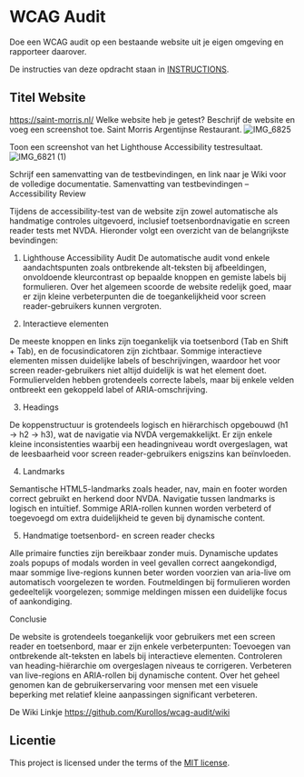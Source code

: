 # WCAG Audit 

Doe een WCAG audit op een bestaande website uit je eigen omgeving en rapporteer daarover.

De instructies van deze opdracht staan in [INSTRUCTIONS](https://github.com/fdnd-task/wcag-audit/blob/main/docs/INSTRUCTIONS.md).


## Titel Website
https://saint-morris.nl/
Welke website heb je getest? Beschrijf de website en voeg een screenshot toe.
Saint Morris Argentijnse Restaurant.
![IMG_6825](https://github.com/user-attachments/assets/02ff8789-fbc8-4efd-b393-e30997689b46)

Toon een screenshot van het Lighthouse Accessibility testresultaat.
![IMG_6821 (1)](https://github.com/user-attachments/assets/d504c3b3-6bb2-45bf-85de-4b390cfe828a)

Schrijf een samenvatting van de testbevindingen, en link naar je Wiki voor de volledige documentatie.
Samenvatting van testbevindingen – Accessibility Review

Tijdens de accessibility-test van de website zijn zowel automatische als handmatige controles uitgevoerd, inclusief toetsenbordnavigatie en screen reader tests met NVDA. Hieronder volgt een overzicht van de belangrijkste bevindingen:

1. Lighthouse Accessibility Audit
De automatische audit vond enkele aandachtspunten zoals ontbrekende alt-teksten bij afbeeldingen, onvoldoende kleurcontrast op bepaalde knoppen en gemiste labels bij formulieren.
Over het algemeen scoorde de website redelijk goed, maar er zijn kleine verbeterpunten die de toegankelijkheid voor screen reader-gebruikers kunnen vergroten.

2. Interactieve elementen

De meeste knoppen en links zijn toegankelijk via toetsenbord (Tab en Shift + Tab), en de focusindicatoren zijn zichtbaar.
Sommige interactieve elementen missen duidelijke labels of beschrijvingen, waardoor het voor screen reader-gebruikers niet altijd duidelijk is wat het element doet.
Formuliervelden hebben grotendeels correcte labels, maar bij enkele velden ontbreekt een gekoppeld label of ARIA-omschrijving.

3. Headings

De koppenstructuur is grotendeels logisch en hiërarchisch opgebouwd (h1 → h2 → h3), wat de navigatie via NVDA vergemakkelijkt.
Er zijn enkele kleine inconsistenties waarbij een headingniveau wordt overgeslagen, wat de leesbaarheid voor screen reader-gebruikers enigszins kan beïnvloeden.

4. Landmarks

Semantische HTML5-landmarks zoals header, nav, main en footer worden correct gebruikt en herkend door NVDA.
Navigatie tussen landmarks is logisch en intuïtief.
Sommige ARIA-rollen kunnen worden verbeterd of toegevoegd om extra duidelijkheid te geven bij dynamische content.

5. Handmatige toetsenbord- en screen reader checks

Alle primaire functies zijn bereikbaar zonder muis.
Dynamische updates zoals popups of modals worden in veel gevallen correct aangekondigd, maar sommige live-regions kunnen beter worden voorzien van aria-live om automatisch voorgelezen te worden.
Foutmeldingen bij formulieren worden gedeeltelijk voorgelezen; sommige meldingen missen een duidelijke focus of aankondiging.

Conclusie

De website is grotendeels toegankelijk voor gebruikers met een screen reader en toetsenbord, maar er zijn enkele verbeterpunten:
Toevoegen van ontbrekende alt-teksten en labels bij interactieve elementen.
Controleren van heading-hiërarchie om overgeslagen niveaus te corrigeren.
Verbeteren van live-regions en ARIA-rollen bij dynamische content.
Over het geheel genomen kan de gebruikerservaring voor mensen met een visuele beperking met relatief kleine aanpassingen significant verbeteren.

De Wiki Linkje https://github.com/Kurollos/wcag-audit/wiki

## Licentie

This project is licensed under the terms of the [MIT license](./LICENSE).
